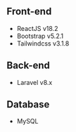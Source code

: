 ## Front-end
- ReactJS v18.2
- Bootstrap v5.2.1
- Tailwindcss v3.1.8
## Back-end
- Laravel v8.x
## Database
- MySQL
